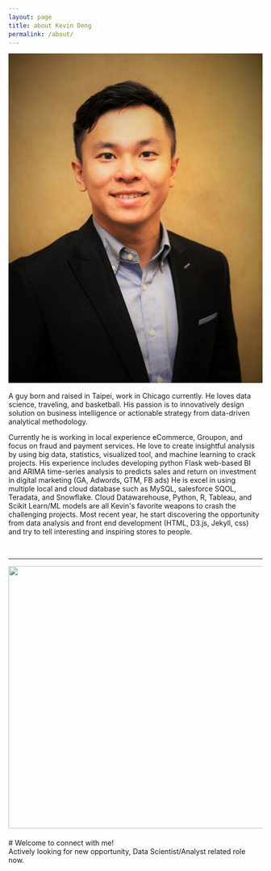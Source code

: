 ```yaml
---
layout: page
title: about Kevin Deng
permalink: /about/
---
```


<img class="col one right" src="/img/profile_photo.jpg">

<br/>

A guy born and raised in Taipei, work in Chicago currently. 
He loves data science, traveling, and basketball. 
His passion is to innovatively design solution on business intelligence or actionable strategy from data-driven analytical methodology. 

Currently he is working in local experience eCommerce, Groupon, and focus on fraud and payment services. 
He love to create insightful analysis by using big data, statistics, visualized tool, and machine learning to crack projects. 
His experience includes developing python Flask web-based BI and ARIMA time-series analysis to predicts sales and return on investment in digital marketing (GA, Adwords, GTM, FB ads)
He is excel in using multiple local and cloud database such as MySQL, salesforce SQOL, Teradata, and Snowflake. 
Cloud Datawarehouse, Python, R, Tableau, and Scikit Learn/ML models are all Kevin's favorite weapons to crash the challenging projects.
Most recent year, he start discovering the opportunity from data analysis and front end development (HTML, D3.js, Jekyll, css) and try to tell interesting and inspiring stores to people. 

<br/>
<hr/>
<img src="https://kjdeng.github.io/img/data_learning_timeline.png" height="520px" width="700px" >
<br/>
<br/>
# Welcome to connect with me! 

<span class="contacticon center">
	<a href="mailto:kjdeng@u.northwestern.edu"><i class="fa fa-envelope-square"></i></a>
	<a href="https://github.com/kjdeng/" target="_blank"><i class="fa fa-github-square"></i></a>
	<a href="https://www.linkedin.com/in/kjdeng/" target="_blank"><i class="fa fa-linkedin-square"></i></a>
	<a href="https://stackoverflow.com/users/7741793/kevin-deng?tab=profile" target="_blank"><i class="fa fa-stack-overflow"></i></a></span>

<div class="col three caption">
	Actively looking for new opportunity, Data Scientist/Analyst related role now.
</div>

